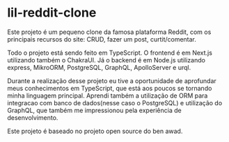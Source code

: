 # lil-reddit-clone

Este projeto é um pequeno clone da famosa plataforma Reddit, com os principais recursos do site: CRUD, fazer um post, curtit/comentar.

Todo o projeto está sendo feito em TypeScript. O frontend é em Next.js utilizando também o ChakraUI. Já o backend é em Node.js utilizando express, MikroORM, PostgreSQL, GraphQL, ApolloServer e urql.

Durante a realização desse projeto eu tive a oportunidade de aprofundar meus conhecimentos em TypeScript, que está aos poucos se tornando minha linguagem principal.
Aprendi também a utilização de ORM para integracao com banco de dados(nesse caso o PostgreSQL) e utilização do GraphQL, 
que também me impressionou pela experiência de desenvolvimento.

Este projeto é baseado no projeto open source do ben awad. 
